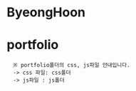 # ByeongHoon

# portfolio 
      ※ portfolio폴더의 css, js파일 안내입니다.
      -> css 파일: css폴더
      -> js파일 : js폴더 
